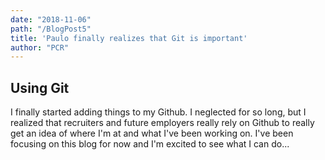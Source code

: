 ```yaml
---
date: "2018-11-06"
path: "/BlogPost5"
title: 'Paulo finally realizes that Git is important'
author: "PCR"
---
```


## Using Git

I finally started adding things to my Github. I neglected for so long, but I realized that recruiters and future employers really rely on Github to really get an idea of where I'm at and what I've been working on. I've been focusing on this blog for now and I'm excited to see what I can do...

